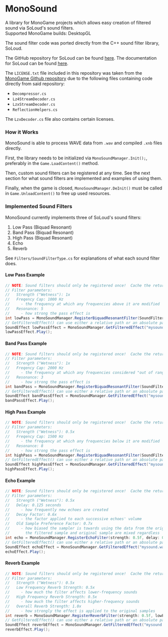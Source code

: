 # MonoSound
A library for MonoGame projects which allows easy creation of filtered sound via SoLoud's sound filters.  
Supported MonoGame builds: DesktopGL

The sound filter code was ported directly from the C++ sound filter library, SoLoud.

The GitHub repository for SoLoud can be found [here](https://github.com/jarikomppa/soloud).
The documentation for SoLoud can be found [here](http://sol.gfxile.net/soloud/index.html).

The `LICENSE.txt` file included in this repository was taken from the [MonoGame Github repository](https://github.com/MonoGame/MonoGame) due to the following files containing code directly from said repository:

* `Decompressor.cs`
* `Lz4StreamDecoder.cs`
* `LzxStreamDecoder.cs`
* `ReflectionHelpers.cs`

The `LzxDecoder.cs` file also contains certain licenses.

### How it Works

MonoSound is able to process WAVE data from `.wav` and compiled `.xnb` files directly.

First, the library needs to be initialized via `MonoSoundManager.Init();`, preferably in the `Game.LoadContent()` method.

Then, custom sound filters can be registered at any time.  See the next section for what sound filters are implemented and examples of using them.

Finally, when the game is closed, `MonoSoundManager.DeInit()` must be called in `Game.UnloadContent()` to free up used resources.

### Implemented Sound Filters

MonoSound currently implements three of SoLoud's sound filters:

1. Low Pass (Biquad Resonant)
2. Band Pass (Biquad Resonant)
3. High Pass (Biquad Resonant)
4. Echo
5. Reverb

See `Filters/SoundFilterType.cs` for explanations of what each sound filter does.

#### Low Pass Example
```cs
// NOTE: Sound filters should only be registered once!  Cache the return value and use it later.
// Filter parameters:
//   Strength ("Wetness"): 1x
//   Freqency Cap: 1000 Hz
//     - the frequency at which any frequencies above it are modified
//   Resonance: 5
//     - how strong the pass effect is
int lowPass = MonoSoundManager.RegisterBiquadResonantFilter(SoundFilterType.LowPass, strength: 1f, frequencyCap: 1000, resonance: 5);
// GetFilteredEffect() can use either a relative path or an absolute path.  The file provided must either be a .wav file or a compiled .xnb file.
SoundEffect lowPassEffect = MonoSoundManager.GetFilteredEffect("mysound.wav", lowPass);
lowPassEffect.Play();
```

#### Band Pass Example
```cs
// NOTE: Sound filters should only be registered once!  Cache the return value and use it later.
// Filter parameters:
//   Strength ("Wetness"): 1x
//   Freqency Cap: 2000 Hz
//     - the frequency at which any frequencies considered "out of range" of it are modified
//   Resonance: 3
//     - how strong the pass effect is
int bandPass = MonoSoundManager.RegisterBiquadResonantFilter(SoundFilterType.BandPass, strength: 1f, frequencyCap: 2000, resonance: 3);
// GetFilteredEffect() can use either a relative path or an absolute path.  The file provided must either be a .wav file or a compiled .xnb file.
SoundEffect bandPassEffect = MonoSoundManager.GetFilteredEffect("mysound.wav", bandPass);
bandPassEffect.Play();
```

#### High Pass Example
```cs
// NOTE: Sound filters should only be registered once!  Cache the return value and use it later.
// Filter parameters:
//   Strength ("Wetness"): 0.5x
//   Freqency Cap: 1500 Hz
//     - the frequency at which any frequencies below it are modified
//   Resonance: 8
//     - how strong the pass effect is
int highPass = MonoSoundManager.RegisterBiquadResonantFilter(SoundFilterType.HighPass, strength: 0.5f, frequencyCap: 1500, resonance: 8);
// GetFilteredEffect() can use either a relative path or an absolute path.  The file provided must either be a .wav file or a compiled .xnb file.
SoundEffect highPassEffect = MonoSoundManager.GetFilteredEffect("mysound.wav", highPass);
highPassEffect.Play();
```

#### Echo Example
```cs
// NOTE: Sound filters should only be registered once!  Cache the return value and use it later.
// Filter parameters:
//   Strength ("Wetness"): 0.5x
//   Delay: 0.125 seconds
//     - how frequently new echoes are created
//   Decay Factor: 0.6x
//     - the factor applied to each successive echoes' volume
//   Old Sample Preference Factor: 0.7x
//     - how biased the sampler is towards using the data from the original samples
//       the filtered sample and original sample are mixed regardless
int echo = MonoSoundManager.RegisterEchoFilter(strength: 0.5f, delay: 0.125f, decayFactor: 0.6f, filterStrength: 0.7f);
// GetFilteredEffect() can use either a relative path or an absolute path.  The file provided must either be a .wav file or a compiled .xnb file.
SoundEffect echoEffect = MonoSoundManager.GetFilteredEffect("mysound.wav", echo);
echoEffect.Play();
```

#### Reverb Example
```cs
// NOTE: Sound filters should only be registered once!  Cache the return value and use it later.
// Filter parameters:
//   Strength ("Wetness"): 0.5x
//   Low Frequency Reverb Strength: 0.5x
//     - how much the filter affects lower-frequency sounds
//   High Frequency Reverb Strength: 0.5x
//     - how much the filter affects higher-frequency sounds
//   Overall Reverb Strength: 1.0x
//     - how strongly the effect is applied to the original samples
int reverb = MonoSoundManager.RegisterReverbFilter(strength: 0.5f, lowFrequencyReverbStrength: 0.5f, highFrequencyReverbStrength: 0.5f, reverbStrength: 1f);
// GetFilteredEffect() can use either a relative path or an absolute path.  The file provided must either be a .wav file or a compiled .xnb file.
SoundEffect reverbEffect = MonoSoundManager.GetFilteredEffect("mysound.wav", reverb);
reverbEffect.Play();
```
